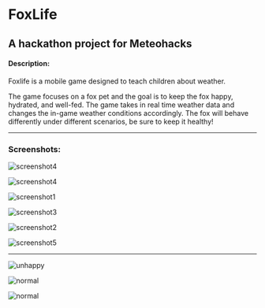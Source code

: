 # FoxLife

## A hackathon project for Meteohacks

#### Description:

Foxlife is a mobile game designed to teach children about weather. 

The game focuses on a fox pet and the goal is to keep the fox happy, hydrated, and well-fed. The game takes in real time weather data and changes the in-game weather conditions accordingly. The fox will behave differently under different scenarios, be sure to keep it healthy!

---

### Screenshots:

![screenshot4](/SCREENSHOTS/menu.PNG)

![screenshot4](/SCREENSHOTS/location.PNG)

![screenshot1](/SCREENSHOTS/beginningmenu.PNG)

![screenshot3](/SCREENSHOTS/cold.PNG)

![screenshot2](/SCREENSHOTS/coat.PNG)

![screenshot5](/SCREENSHOTS/umbrella.PNG)

---

![unhappy](/fo/Assets/Sprites/somethingwrong.png)

![normal](/fo/Assets/Sprites/blink.png)

![normal](/fo/Assets/Sprites/eat.png)
